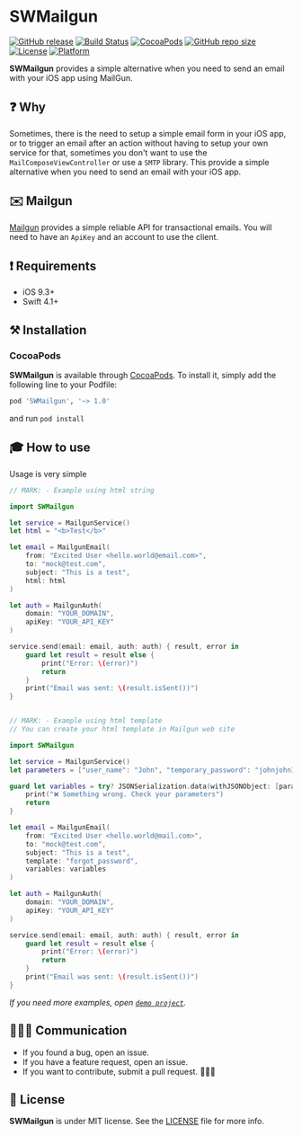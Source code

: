 # SWMailgun

[![GitHub release](https://img.shields.io/github/release/limadeveloper/SWMailgun.svg?style=flat-square)](https://github.com/limadeveloper/SWMailgun/releases)
[![Build Status](https://travis-ci.com/limadeveloper/SWMailgun.svg?branch=master)](https://travis-ci.com/limadeveloper/SWMailgun)
[![CocoaPods](https://img.shields.io/badge/Cocoa%20Pods-✓-4BC51D.svg?style=flat)](https://cocoapods.org/pods/SWMailgun)
[![GitHub repo size](https://img.shields.io/github/repo-size/limadeveloper/SWMailgun.svg)](https://github.com/limadeveloper/SWMailgun)
[![License](https://img.shields.io/github/license/limadeveloper/SWMailgun.svg)](https://raw.githubusercontent.com/limadeveloper/SWMailgun/master/LICENSE)
[![Platform](https://img.shields.io/cocoapods/p/ObservableKit.svg?style=flat)](https://developer.apple.com/ios/)

**SWMailgun** provides a simple alternative when you need to send an email with your iOS app using MailGun.

## ❓ Why

Sometimes, there is the need to setup a simple email form in your iOS app, or to trigger an email after an action without having to setup your own service for that, sometimes you don't want to use the `MailComposeViewController` or use a `SMTP` library.
This provide a simple alternative when you need to send an email with your iOS app.

## ✉️ Mailgun

[Mailgun](https://mailgun.com) provides a simple reliable API for transactional emails. You will need to have an `ApiKey` and an account to use the client.

## ❗️ Requirements

- iOS 9.3+
- Swift 4.1+

## ⚒ Installation

### CocoaPods

**SWMailgun** is available through [CocoaPods](https://cocoapods.org/pods/SWMailgun). To install
it, simply add the following line to your Podfile:

```ruby
pod 'SWMailgun', '~> 1.0'
```

and run `pod install`

## 🎓 How to use

Usage is very simple

```Swift
// MARK: - Example using html string

import SWMailgun

let service = MailgunService()
let html = "<b>Test</b>"

let email = MailgunEmail(
    from: "Excited User <hello.world@email.com>",
    to: "mock@test.com",
    subject: "This is a test",
    html: html
)

let auth = MailgunAuth(
    domain: "YOUR_DOMAIN",
    apiKey: "YOUR_API_KEY"
)

service.send(email: email, auth: auth) { result, error in
    guard let result = result else {
        print("Error: \(error)")
        return
    }
    print("Email was sent: \(result.isSent())")
}
```

```Swift

// MARK: - Example using html template
// You can create your html template in Mailgun web site

import SWMailgun

let service = MailgunService()
let parameters = ["user_name": "John", "temporary_password": "johnjohn123"]

guard let variables = try? JSONSerialization.data(withJSONObject: [parameters], options: .prettyPrinted) else {
    print("❌ Something wrong. Check your parameters")
    return
}

let email = MailgunEmail(
    from: "Excited User <hello.world@mail.com>",
    to: "mock@test.com",
    subject: "This is a test",
    template: "forgot_password",
    variables: variables
)

let auth = MailgunAuth(
    domain: "YOUR_DOMAIN",
    apiKey: "YOUR_API_KEY"
)

service.send(email: email, auth: auth) { result, error in
    guard let result = result else {
        print("Error: \(error)")
        return
    }
    print("Email was sent: \(result.isSent())")
}
```

*If you need more examples, open [`demo project`](https://github.com/limadeveloper/SWMailgun/tree/master/Demo).*

## 🙋🏻‍♂️ Communication

- If you found a bug, open an issue.
- If you have a feature request, open an issue.
- If you want to contribute, submit a pull request. 👨🏻‍💻

## 📜 License

**SWMailgun** is under MIT license. See the [LICENSE](https://raw.githubusercontent.com/limadeveloper/SWMailgun/master/LICENSE) file for more info.
